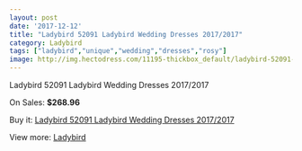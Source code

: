 ```yaml
---
layout: post
date: '2017-12-12'
title: "Ladybird 52091 Ladybird Wedding Dresses 2017/2017"
category: Ladybird
tags: ["ladybird","unique","wedding","dresses","rosy"]
image: http://img.hectodress.com/11195-thickbox_default/ladybird-52091-ladybird-wedding-dresses-2012-2013.jpg
---
```

Ladybird 52091 Ladybird Wedding Dresses 2017/2017

On Sales: **$268.96**
<a href="https://www.hectodress.com/ladybird/5528-ladybird-52091-ladybird-wedding-dresses-2012-2013.html"><amp-img layout="responsive" width="600" height="600" src="//img.hectodress.com/11195-thickbox_default/ladybird-52091-ladybird-wedding-dresses-2012-2013.jpg" alt="Ladybird 52091 Ladybird Wedding Dresses 2017/2017 0" /></a>

Buy it: [Ladybird 52091 Ladybird Wedding Dresses 2017/2017](https://www.hectodress.com/ladybird/5528-ladybird-52091-ladybird-wedding-dresses-2012-2013.html "Ladybird 52091 Ladybird Wedding Dresses 2017/2017")

View more: [Ladybird](https://www.hectodress.com/92-ladybird "Ladybird")